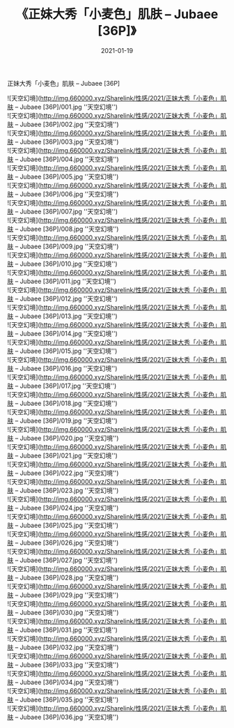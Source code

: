 ﻿---
layout: post
title:  《正妹大秀「小麦色」肌肤 – Jubaee [36P]》
date:   2021-01-19
img: http://img.660000.xyz/Sharelink/性感/2021/正妹大秀「小麦色」肌肤 – Jubaee [36P]/000.jpg
categories: [美女, 性感, 泳衣]
---

正妹大秀「小麦色」肌肤 – Jubaee [36P]



![天空幻境](http://img.660000.xyz/Sharelink/性感/2021/正妹大秀「小麦色」肌肤 – Jubaee [36P]/001.jpg ''天空幻境'') <br>
![天空幻境](http://img.660000.xyz/Sharelink/性感/2021/正妹大秀「小麦色」肌肤 – Jubaee [36P]/002.jpg ''天空幻境'') <br>
![天空幻境](http://img.660000.xyz/Sharelink/性感/2021/正妹大秀「小麦色」肌肤 – Jubaee [36P]/003.jpg ''天空幻境'') <br>
![天空幻境](http://img.660000.xyz/Sharelink/性感/2021/正妹大秀「小麦色」肌肤 – Jubaee [36P]/004.jpg ''天空幻境'') <br>
![天空幻境](http://img.660000.xyz/Sharelink/性感/2021/正妹大秀「小麦色」肌肤 – Jubaee [36P]/005.jpg ''天空幻境'') <br>
![天空幻境](http://img.660000.xyz/Sharelink/性感/2021/正妹大秀「小麦色」肌肤 – Jubaee [36P]/006.jpg ''天空幻境'') <br>
![天空幻境](http://img.660000.xyz/Sharelink/性感/2021/正妹大秀「小麦色」肌肤 – Jubaee [36P]/007.jpg ''天空幻境'') <br>
![天空幻境](http://img.660000.xyz/Sharelink/性感/2021/正妹大秀「小麦色」肌肤 – Jubaee [36P]/008.jpg ''天空幻境'') <br>
![天空幻境](http://img.660000.xyz/Sharelink/性感/2021/正妹大秀「小麦色」肌肤 – Jubaee [36P]/009.jpg ''天空幻境'') <br>
![天空幻境](http://img.660000.xyz/Sharelink/性感/2021/正妹大秀「小麦色」肌肤 – Jubaee [36P]/010.jpg ''天空幻境'') <br>
![天空幻境](http://img.660000.xyz/Sharelink/性感/2021/正妹大秀「小麦色」肌肤 – Jubaee [36P]/011.jpg ''天空幻境'') <br>
![天空幻境](http://img.660000.xyz/Sharelink/性感/2021/正妹大秀「小麦色」肌肤 – Jubaee [36P]/012.jpg ''天空幻境'') <br>
![天空幻境](http://img.660000.xyz/Sharelink/性感/2021/正妹大秀「小麦色」肌肤 – Jubaee [36P]/013.jpg ''天空幻境'') <br>
![天空幻境](http://img.660000.xyz/Sharelink/性感/2021/正妹大秀「小麦色」肌肤 – Jubaee [36P]/014.jpg ''天空幻境'') <br>
![天空幻境](http://img.660000.xyz/Sharelink/性感/2021/正妹大秀「小麦色」肌肤 – Jubaee [36P]/015.jpg ''天空幻境'') <br>
![天空幻境](http://img.660000.xyz/Sharelink/性感/2021/正妹大秀「小麦色」肌肤 – Jubaee [36P]/016.jpg ''天空幻境'') <br>
![天空幻境](http://img.660000.xyz/Sharelink/性感/2021/正妹大秀「小麦色」肌肤 – Jubaee [36P]/017.jpg ''天空幻境'') <br>
![天空幻境](http://img.660000.xyz/Sharelink/性感/2021/正妹大秀「小麦色」肌肤 – Jubaee [36P]/018.jpg ''天空幻境'') <br>
![天空幻境](http://img.660000.xyz/Sharelink/性感/2021/正妹大秀「小麦色」肌肤 – Jubaee [36P]/019.jpg ''天空幻境'') <br>
![天空幻境](http://img.660000.xyz/Sharelink/性感/2021/正妹大秀「小麦色」肌肤 – Jubaee [36P]/020.jpg ''天空幻境'') <br>
![天空幻境](http://img.660000.xyz/Sharelink/性感/2021/正妹大秀「小麦色」肌肤 – Jubaee [36P]/021.jpg ''天空幻境'') <br>
![天空幻境](http://img.660000.xyz/Sharelink/性感/2021/正妹大秀「小麦色」肌肤 – Jubaee [36P]/022.jpg ''天空幻境'') <br>
![天空幻境](http://img.660000.xyz/Sharelink/性感/2021/正妹大秀「小麦色」肌肤 – Jubaee [36P]/023.jpg ''天空幻境'') <br>
![天空幻境](http://img.660000.xyz/Sharelink/性感/2021/正妹大秀「小麦色」肌肤 – Jubaee [36P]/024.jpg ''天空幻境'') <br>
![天空幻境](http://img.660000.xyz/Sharelink/性感/2021/正妹大秀「小麦色」肌肤 – Jubaee [36P]/025.jpg ''天空幻境'') <br>
![天空幻境](http://img.660000.xyz/Sharelink/性感/2021/正妹大秀「小麦色」肌肤 – Jubaee [36P]/026.jpg ''天空幻境'') <br>
![天空幻境](http://img.660000.xyz/Sharelink/性感/2021/正妹大秀「小麦色」肌肤 – Jubaee [36P]/027.jpg ''天空幻境'') <br>
![天空幻境](http://img.660000.xyz/Sharelink/性感/2021/正妹大秀「小麦色」肌肤 – Jubaee [36P]/028.jpg ''天空幻境'') <br>
![天空幻境](http://img.660000.xyz/Sharelink/性感/2021/正妹大秀「小麦色」肌肤 – Jubaee [36P]/029.jpg ''天空幻境'') <br>
![天空幻境](http://img.660000.xyz/Sharelink/性感/2021/正妹大秀「小麦色」肌肤 – Jubaee [36P]/030.jpg ''天空幻境'') <br>
![天空幻境](http://img.660000.xyz/Sharelink/性感/2021/正妹大秀「小麦色」肌肤 – Jubaee [36P]/031.jpg ''天空幻境'') <br>
![天空幻境](http://img.660000.xyz/Sharelink/性感/2021/正妹大秀「小麦色」肌肤 – Jubaee [36P]/032.jpg ''天空幻境'') <br>
![天空幻境](http://img.660000.xyz/Sharelink/性感/2021/正妹大秀「小麦色」肌肤 – Jubaee [36P]/033.jpg ''天空幻境'') <br>
![天空幻境](http://img.660000.xyz/Sharelink/性感/2021/正妹大秀「小麦色」肌肤 – Jubaee [36P]/034.jpg ''天空幻境'') <br>
![天空幻境](http://img.660000.xyz/Sharelink/性感/2021/正妹大秀「小麦色」肌肤 – Jubaee [36P]/035.jpg ''天空幻境'') <br>
![天空幻境](http://img.660000.xyz/Sharelink/性感/2021/正妹大秀「小麦色」肌肤 – Jubaee [36P]/036.jpg ''天空幻境'') <br>